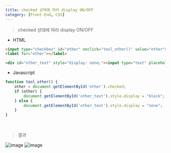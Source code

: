 ```yaml
---
title: checked 상태에 따라 display ON/OFF
category: [Front-End, CSS]
---
```


> checked 상태에 따라 display ON/OFF

- HTML

```html
<input type="checkbox" id="other" onclick="tool_other()" value="other">
<label for="other"></label>

<div id="other_text" style="display: none;"><input type="text" placeholder="선택지에 없으나 다룰 줄 아는 툴을 적어주세요."></div>
```

- Javascript

```javascript
function tool_other() {
    other = document.getElementById('other').checked;
    if (other) {
        document.getElementById('other_text').style.display = "block";
    } else {
        document.getElementById('other_text').style.display = "none";
    }
}
```

<br>

> 결과

![image](https://user-images.githubusercontent.com/98504939/154655033-f52d4ccb-d8e8-4ea8-962b-893cbe66c640.png)
![image](https://user-images.githubusercontent.com/98504939/154655040-5ffb60bc-4d05-467d-bb00-7a198b7f166a.png)